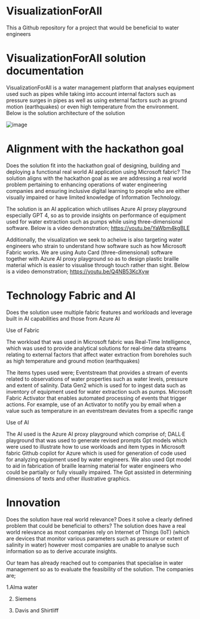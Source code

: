 # VisualizationForAll
This a Github repository for a project that would be beneficial to water engineers
# VisualizationForAll solution documentation
VisualizationForAll is a water management platform that analyses equipment used such as pipes while taking into account internal factors such as pressure surges in pipes as well as using external factors such as ground motion (earthquakes) or even high temperature from the environment.
Below is the solution architecture of the solution

![image](https://github.com/user-attachments/assets/09858649-67ae-47a6-bcd6-6886f175a27c)

# Alignment with the hackathon goal
Does the solution fit into the hackathon goal of designing, building and deploying a functional real world AI application using Microsoft fabric?
The solution aligns with the hackathon goal  as we are addressing a real world problem pertaining to enhancing operations of water  engineering companies and ensuring inclusive digital learning to people who are either  visually impaired or have limited knowledge of Information Technology.

The solution is an AI application which utilises Azure AI proxy playground especially GPT 4, so as to provide insights on performance of equipment used for water extraction such as pumps while using three-dimensional software.
Below is a video demonstration;
https://youtu.be/YaWbm4kgBLE

Additionally, the  visualization we seek to acheive is also targeting water engineers who strain to understand how software such as how Microsoft Fabric works. We are using Auto Card (three-dimensional) software together with Azure AI proxy playground so as to design plastic braille material which is easier to visualise through touch rather than sight.
Below is a video demonstration;
https://youtu.be/Q4NB53KcXyw 

# Technology Fabric and AI
Does the solution usee multiple fabric features and workloads and leverage built in AI capabilities and those from Azure AI

Use of Fabric

The workload that was used in Microsoft fabric was Real-Time Intelligence, which was used to provide  analytical solutions for real-time data streams relating  to external factors that affect water extraction from boreholes  such as high temperature and ground motion (earthquakes)

The items types used were;
Eventstream  that provides  a stream of events related to observations of water properties such as water levels, pressure and extent of salinity.
Data Gen2  which is used for to ingest data such as inventory of equipment used for water extraction such as pumps.
Microsoft Fabric Activator  that enables automated processing of events that trigger actions. For example, use of an  Activator to notify you by email when a value such as temperature  in an eventstream deviates from a specific range 

Use of AI

The AI used is the Azure AI proxy playground  which comprise of;
DALL·E playground that was used to generate revised prompts 
Gpt  models which were used to illustrate how to use workloads and item types in Microsoft fabric
Github copilot for Azure which is used for generation of code used for analyzing equipment used by water engineers.
We also used Gpt model to aid in fabrication of braille learning material for water engineers who could be partially or fully visually impaired. The Gpt assisted in determining dimensions of texts and other illustrative graphics.


# Innovation
Does the solution have real world relevance? Does it solve a clearly defined problem that could be beneficial to others?
The solution does have a real world relevance as most companies rely on Internet of Things (IoT)  (which are devices that monitor various parameters such as pressure or extent of salinity in water) however most companies are unable to analyse such information so as to derive accurate insights.

Our team has already reached out to companies that specialise in water management so as to evaluate the feasibility of the solution. The companies are; 

1.Alma water

2. Siemens

3. Davis and Shirtliff

